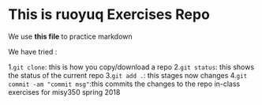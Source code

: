 # This is ruoyuq Exercises Repo

We use **this file** to practice markdown

We have tried :

1.`git clone`: this is how you copy/download a repo
2.`git status`: this shows the status of the current repo
3.`git add .`: this stages now changes
4.`git commit -am "commit msg"`:this commits the changes to the repo 
in-class exercises for misy350 spring 2018

